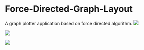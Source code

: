 # Force-Directed-Graph-Layout
A graph plotter application based on force directed algorithm.
![](https://choudharyramesh.github.io/GIfs/FDGL1.gif)

![](https://choudharyramesh.github.io/GIfs/FDGL2.gif)

![](https://choudharyramesh.github.io/GIfs/FDGL3.gif)
